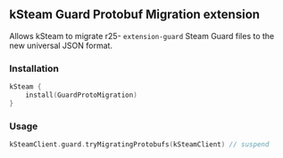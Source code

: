 kSteam Guard Protobuf Migration extension
---
Allows kSteam to migrate r25- `extension-guard` Steam Guard files to the new universal JSON format.

### Installation

```kotlin
kSteam {
    install(GuardProtoMigration)
}
```

### Usage

```kotlin
kSteamClient.guard.tryMigratingProtobufs(kSteamClient) // suspend
```